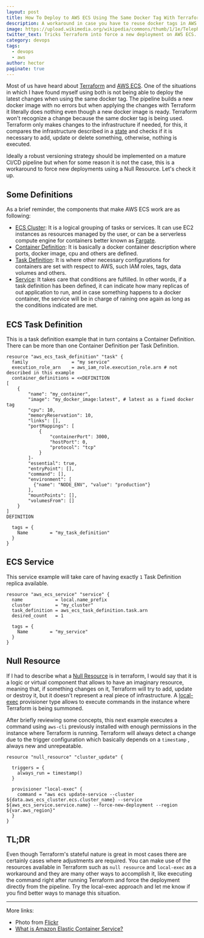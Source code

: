 ```yaml
---
layout: post
title: How To Deploy to AWS ECS Using The Same Docker Tag With Terraform
description: A workaround in case you have to reuse docker tags in AWS ECS and Terraform.
image: https://upload.wikimedia.org/wikipedia/commons/thumb/1/1e/Telephone_booth_in_the_way_of_bicycle_tracks.jpg/800px-Telephone_booth_in_the_way_of_bicycle_tracks.jpg
twitter_text: Tricks Terraform into force a new deployment on AWS ECS.
category: devops
tags:
  - devops
  - aws
author: hector
paginate: true
---
```


Most of us have heard about [Terraform](https://www.terraform.io) and [AWS ECS](https://aws.amazon.com/ecs). One of the situations in which I have found myself using both is not being able to deploy the latest changes when using the same docker tag. The pipeline builds a new docker image with no errors but when applying the changes with Terraform it literally does nothing even though a new docker image is ready. Terraform won't recognize a change because the same docker tag is being used. Terraform only makes changes to the infrastructure if needed, for this, it compares the infrastructure described in a [state](https://www.terraform.io/docs/language/state/index.html) and checks if it is necessary to add, update or delete something, otherwise, nothing is executed. 

Ideally a robust versioning strategy should be implemented on a mature CI/CD pipeline but when for some reason it is not the case, this is a workaround to force new deployments using a Null Resource. Let's check it up.

## Some Definitions

As a brief reminder, the components that make AWS ECS work are as following:

* [ECS Cluster](https://docs.aws.amazon.com/AmazonECS/latest/developerguide/clusters.html): It is a logical grouping of tasks or services. It can use EC2 instances as resources managed by the user, or can be a serverless compute engine for containers better known as [Fargate](https://aws.amazon.com/fargate).
* [Container Definition](https://docs.aws.amazon.com/AmazonECS/latest/APIReference/API_ContainerDefinition.html): It is basically a docker container description where ports, docker image, cpu and others are defined.
* [Task Definition](https://docs.aws.amazon.com/AmazonECS/latest/developerguide/task_definitions.html): It is where other necessary configurations for containers are set with respect to AWS, such IAM roles, tags, data volumes and others.
* [Service](https://docs.aws.amazon.com/AmazonECS/latest/developerguide/ecs_services.html): It takes care that conditions are fulfilled. In other words, if a task definition has been defined, it can indicate how many replicas of out application to run, and in case something happens to a docker container, the service will be in charge of raining one again as long as the conditions indicated are met.

## ECS Task Definition

This is a task definition example that in turn contains a Container Definition. There can be more than one Container Definition per Task Definition.

``` 
resource "aws_ecs_task_definition" "task" {
  family                = "my service"
  execution_role_arn    = aws_iam_role.execution_role.arn # not described in this example 
  container_definitions = <<DEFINITION
[
    {
        "name": "my_container",
        "image": "my_docker_image:latest", # latest as a fixed docker tag
        "cpu": 10,
        "memoryReservation": 10,
        "links": [],
        "portMappings": [
            {
                "containerPort": 3000,
                "hostPort": 0,
                "protocol": "tcp"
            }
        ]-
        "essential": true,
        "entryPoint": [],
        "command": [],
        "environment": [
          {"name": "NODE_ENV", "value": "production"}
        ],
        "mountPoints": [],
        "volumesFrom": []
    }
]
DEFINITION

  tags = {
    Name        = "my_task_definition"
  }
}
```

## ECS Service

This service example will take care of having exactly `1` Task Definition replica available.

``` 
resource "aws_ecs_service" "service" {
  name            = local.name_prefix
  cluster         = "my_cluster"
  task_definition = aws_ecs_task_definition.task.arn
  desired_count   = 1

  tags = {
    Name        = "my_service"
  }
}
```

## Null Resource

If I had to describe what a [Null Resource](https://registry.terraform.io/providers/hashicorp/null/latest/docs/resources/resource) is in terraform, I would say that it is a logic or virtual component that allows to have an imaginary resource, meaning that, if something changes on it, Terraform will try to add, update or destroy it, but it doesn't represent a real piece of infrastructure. A [local-exec](https://www.terraform.io/docs/language/resources/provisioners/local-exec.html) provisioner type allows to execute commands in the instance where Terraform is being summoned. 

After briefly reviewing some concepts, this next example executes a command using `aws-cli` previously installed with enough permissions in the instance where Terraform is running. Terraform will always detect a change due to the trigger configuration which basically depends on a `timestamp` , always new and unrepeatable.

``` 
resource "null_resource" "cluster_update" {

  triggers = {
    always_run = timestamp()
  }

  provisioner "local-exec" {
    command = "aws ecs update-service --cluster ${data.aws_ecs_cluster.ecs.cluster_name} --service ${aws_ecs_service.service.name} --force-new-deployment --region ${var.aws_region}"
  }
}
```

## TL;DR

Even though Terraform's stateful nature is great in most cases there are certainly cases where adjustments are required. You can make use of the resources available in Terraform such as `null resource` and `local-exec` as a workaround and they are many other ways to accomplish it, like executing the command right after running Terraform and force the deployment directly from the pipeline. Try the local-exec approach and let me know if you find better ways to manage this situation.

---
More links:

* Photo from [Flickr](https://www.flickr.com/photos/10361931@N06/4310495609)
* [What is Amazon Elastic Container Service?](https://docs.aws.amazon.com/AmazonECS/latest/developerguide/Welcome.html)
